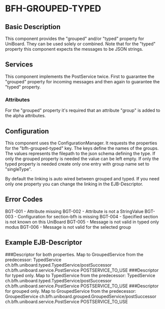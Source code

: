 # BFH-GROUPED-TYPED

## Basic Description

This component provides the "grouped" and/or "typed" property for UniBoard.
They can be used solely or combined.
Note that for the "typed" property this component expects the messages to be JSON strings.

## Services

This component implements the PostService twice. First to guarantee the "grouped" property for 
incoming messages and then again to guarantee the "typed" property.

### Attributes

For the "grouped" property it's required that an attribute "group" is added to the alpha attributes.

## Configuration

This component uses the ConfigurationManager. It requests the properties for the "bfh-grouped-typed" key.
The keys define the names of the groups. The values represents the filepath to the json schema defining the type.
If only the grouped property is needed the value can be left empty.
If only the typed property is needed create only one entry with group name set to "singleType".

By default the linking is auto wired between grouped and typed.
If you need only one property you can change the linking in the EJB-Descriptor.

## Error Codes

BGT-001 - Attribute missing
BGT-002 - Attribute is not a StringValue
BGT-003 - Configuration for section-bfh is missing
BGT-004 - Specified section is not known on this UniBoard
BGT-005 - Message is not valid in typed only modus
BGT-006 - Message is not valid for the selected group

## Example EJB-Descriptor
###Descriptor for both properties. Map to GroupedService from the predecessor:
	<enterprise-beans>
		<session>
			<ejb-name>TypedService</ejb-name>
			<ejb-local-ref>
				<ejb-ref-name>ch.bfh.uniboard.typed.TypedService/postSuccessor</ejb-ref-name>
				<local>ch.bfh.uniboard.service.PostService</local>
				<ejb-link>POSTSERVICE_TO_USE</ejb-link>
			</ejb-local-ref>
		</session>
	</enterprise-beans>
###Descriptor for typed only. Map to TypedService from the predecessor:
	<enterprise-beans>
		<session>
			<ejb-name>TypedService</ejb-name>
			<ejb-local-ref>
				<ejb-ref-name>ch.bfh.uniboard.typed.TypedService/postSuccessor</ejb-ref-name>
				<local>ch.bfh.uniboard.service.PostService</local>
				<ejb-link>POSTSERVICE_TO_USE</ejb-link>
			</ejb-local-ref>
		</session>
	</enterprise-beans>
###Descriptor for grouped only. Map to GroupedService from the predecessor:
	<enterprise-beans>
		<session>
			<ejb-name>GroupedService</ejb-name>
			<ejb-local-ref>
				<ejb-ref-name>ch.bfh.uniboard.grouped.GroupedService/postSuccessor</ejb-ref-name>
				<local>ch.bfh.uniboard.service.PostService</local>
				<ejb-link>POSTSERVICE_TO_USE</ejb-link>
			</ejb-local-ref>
		</session>
	</enterprise-beans>